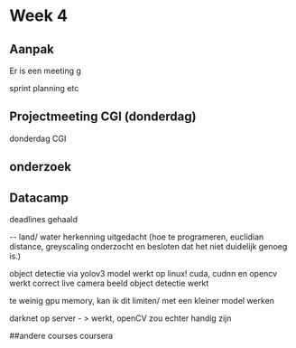 # Week 4

## Aanpak
Er is een meeting g

sprint planning etc

 
## Projectmeeting CGI (donderdag)
donderdag CGI

## onderzoek

## Datacamp
deadlines gehaald

-- land/ water herkenning uitgedacht (hoe te programeren, euclidian distance, greyscaling onderzocht en besloten dat het 
niet duidelijk genoeg is.)

object detectie via yolov3 model werkt op linux!
cuda, cudnn en opencv werkt correct
live camera beeld object detectie werkt

te weinig gpu memory, kan ik dit limiten/ met een kleiner model werken

darknet op server - > werkt, openCV zou echter handig zijn

##andere courses
coursera